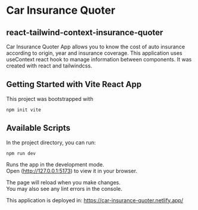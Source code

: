 # Car Insurance Quoter

## react-tailwind-context-insurance-quoter

Car Insurance Quoter App allows you to know the cost of auto insurance according to origin, year and insurance coverage. This application uses useContext react hook to manage information between components.
It was created with react and tailwindcss.

## Getting Started with Vite React App

This project was bootstrapped with

```
npm init vite
```

## Available Scripts

In the project directory, you can run:

```
npm run dev
```

Runs the app in the development mode.\
Open (http://127.0.0.1:5173) to view it in your browser.

The page will reload when you make changes.\
You may also see any lint errors in the console.

This application is deployed in: https://car-insurance-quoter.netlify.app/
